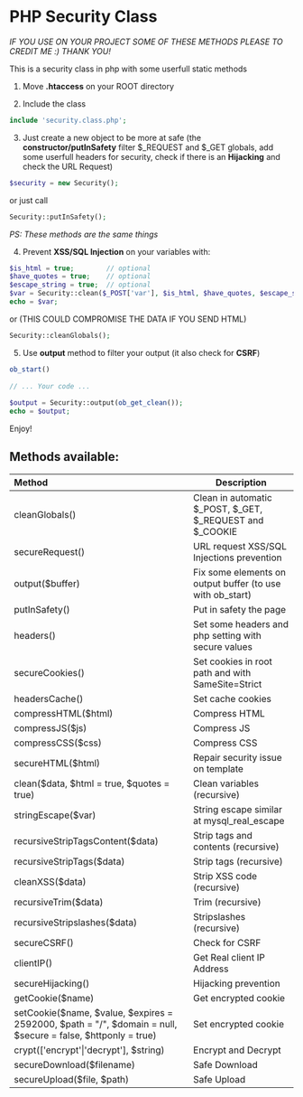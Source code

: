 # PHP Security Class
_IF YOU USE ON YOUR PROJECT SOME OF THESE METHODS PLEASE TO CREDIT ME :) THANK YOU!_


This is a security class in php with some userfull static methods

1) Move **.htaccess** on your ROOT directory

2) Include the class
```php
include 'security.class.php';
```

3) Just create a new object to be more at safe (the **constructor/putInSafety** filter \$_REQUEST and \$_GET globals, add some userfull headers for security, check if there is an **Hijacking** and check the URL Request)

```php
$security = new Security();
```

or just call

```php
Security::putInSafety();
```

*PS: These methods are the same things*

4) Prevent **XSS/SQL Injection** on your variables with:

```php
$is_html = true;        // optional
$have_quotes = true;    // optional
$escape_string = true;  // optional
$var = Security::clean($_POST['var'], $is_html, $have_quotes, $escape_string);
echo = $var; 
```
or (THIS COULD COMPROMISE THE DATA IF YOU SEND HTML)
```php
Security::cleanGlobals();
```
5) Use **output** method to filter your output (it also check for **CSRF**)

```php
ob_start()
    
// ... Your code ...
    
$output = Security::output(ob_get_clean());
echo = $output; 
```


Enjoy!

## Methods available:

| Method                                                       | Description                                                  |
| :----------------------------------------------------------- | ------------------------------------------------------------ |
| cleanGlobals()                                               | Clean in automatic \$_POST, \$_GET, \$_REQUEST and \$_COOKIE |
| secureRequest()                                              | URL request XSS/SQL Injections prevention                    |
| output($buffer)                                              | Fix some elements on output buffer (to use with ob_start)    |
| putInSafety()                                                | Put in safety the page                                       |
| headers()                                                    | Set some headers and php setting with secure values          |
| secureCookies()                                              | Set cookies in root path and with SameSite=Strict            |
| headersCache()                                               | Set cache cookies                                            |
| compressHTML($html)                                          | Compress HTML                                                |
| compressJS($js)                                              | Compress JS                                                  |
| compressCSS($css)                                            | Compress CSS                                                 |
| secureHTML(\$html)                                           | Repair security issue on template                            |
| clean(\$data, \$html = true, \$quotes = true)                | Clean variables (recursive)                                  |
| stringEscape($var)                                           | String escape similar at mysql_real_escape                   |
| recursiveStripTagsContent($data)                             | Strip tags and contents (recursive)                          |
| recursiveStripTags($data)                                    | Strip tags  (recursive)                                      |
| cleanXSS($data)                                              | Strip XSS code (recursive)                                   |
| recursiveTrim($data)                                         | Trim (recursive)                                             |
| recursiveStripslashes(\$data)                                | Stripslashes (recursive)                                     |
| secureCSRF()                                                 | Check for CSRF                                               |
| clientIP()                                                   | Get Real client IP Address                                   |
| secureHijacking()                                            | Hijacking prevention                                         |
| getCookie($name)                                             | Get encrypted cookie                                         |
| setCookie(\$name, \$value, \$expires = 2592000, \$path = "/", \$domain = null, \$secure = false, \$httponly = true) | Set encrypted cookie                                         |
| crypt(['encrypt'\|'decrypt'], \$string)                      | Encrypt and Decrypt                                          |
| secureDownload($filename)                                    | Safe Download                                                |
| secureUpload($file, $path)                                   | Safe Upload                                                  |


